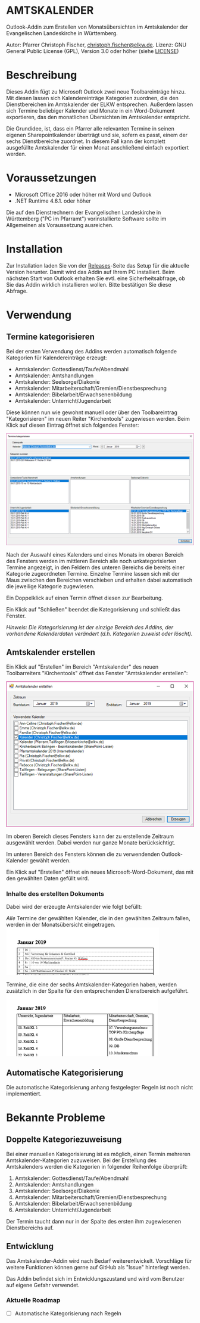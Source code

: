 ﻿AMTSKALENDER
============

Outlook-Addin zum Erstellen von Monatsübersichten im Amtskalender der Evangelischen Landeskirche in Württemberg.

Autor: Pfarrer Christoph Fischer, christoph.fischer@elkw.de.
Lizenz: GNU General Public License (GPL), Version 3.0 oder höher (siehe [LICENSE](LICENSE))

# Beschreibung
Dieses Addin fügt zu Microsoft Outlook zwei neue Toolbareinträge hinzu. Mit diesen lassen sich
Kalendereinträge Kategorien zuordnen, die den Dienstbereichen im Amtskalender der ELKW entsprechen.
Außerdem lassen sich Termine beliebiger Kalender und Monate in ein Word-Dokument exportieren, das den
monatlichen Übersichten im Amtskalender entspricht.

Die Grundidee, ist, dass ein Pfarrer alle relevanten Termine in seinen eigenen Sharepointkalender überträgt
und sie, sofern es passt, einem der sechs Dienstbereiche zuordnet. In diesem Fall kann der komplett
ausgefüllte Amtskalender für einen Monat anschließend einfach exportiert werden.

# Voraussetzungen
- Microsoft Office 2016 oder höher mit Word und Outlook
- .NET Runtime 4.6.1. oder höher

Die auf den Dienstrechnern der Evangelischen Landeskirche in Württemberg ("PC im Pfarramt")
vorinstallierte Software sollte im Allgemeinen als Voraussetzung ausreichen.

# Installation
Zur Installation laden Sie von der [Releases](../../../releases)-Seite das Setup für die aktuelle Version herunter. Damit wird das
Addin auf Ihrem PC installiert. Beim nächsten Start von Outlook erhalten Sie evtl. eine Sicherheitsabfrage, ob Sie das
Addin wirklich installieren wollen. Bitte bestätigen Sie diese Abfrage.

# Verwendung

## Termine kategorisieren
Bei der ersten Verwendung des Addins werden automatisch folgende
Kategorien für Kalendereinträge erzeugt:

- Amtskalender: Gottesdienst/Taufe/Abendmahl
- Amtskalender: Amtshandlungen
- Amtskalender: Seelsorge/Diakonie
- Amtskalender: Mitarbeiterschaft/Gremien/Dienstbesprechung
- Amtskalender: Bibelarbeit/Erwachsenenbildung
- Amtskalender: Unterricht/Jugendarbeit

Diese können nun wie gewohnt manuell oder über den
Toolbareintrag "Kategorisieren" im neuen Reiter "Kirchentools"
zugewiesen werden. Beim Klick auf diesen Eintrag öffnet sich
folgendes Fenster:

![Dialog "Termine kategorisieren"](docs/images/DlgCategorize.png)

Nach der Auswahl eines Kalenders und eines Monats im oberen Bereich
des Fensters werden im mittleren Bereich alle noch unkategorisierten
Termine angezeigt, in den Feldern des unteren Bereichs die bereits
einer Kategorie zugeordneten Termine. Einzelne Termine lassen sich
mit der Maus zwischen den Bereichen verschieben und erhalten dabei
automatisch die jeweilige Kategorie zugewiesen.

Ein Doppelklick auf einen Termin öffnet diesen zur Bearbeitung.

Ein Klick auf "Schließen" beendet die Kategorisierung und schließt
das Fenster.

*_Hinweis:_ Die Kategorisierung ist der einzige Bereich des Addins, der
vorhandene Kalenderdaten verändert (d.h. Kategorien zuweist oder
löscht).*

## Amtskalender erstellen

Ein Klick auf "Erstellen" im Bereich "Amtskalender" des neuen
Toolbarreiters "Kirchentools" öffnet das Fenster "Amtskalender erstellen":

![Dialog "Amtskalender erstellen"](docs/images/DlgCreateCalendarReport.png)

Im oberen Bereich dieses Fensters kann der zu erstellende
Zeitraum ausgewählt werden. Dabei werden nur ganze Monate berücksichtigt.

Im unteren Bereich des Fensters können die zu verwendenden
Outlook-Kalender gewählt werden.

Ein Klick auf "Erstellen" öffnet ein neues Microsoft-Word-Dokument,
das mit den gewählten Daten gefüllt wird.

### Inhalte des erstellten Dokuments

Dabei wird der erzeugte Amtskalender wie folgt befüllt:

*Alle* Termine der gewählten Kalender, die in den gewählten Zeitraum  fallen, werden in der Monatsübersicht eingetragen. ![Monthly Table](docs/images/MonthlyTable.png)

Termine, die eine der sechs Amtskalender-Kategorien haben, werden zusätzlich in der Spalte für den entsprechenden Dienstbereich aufgeführt.
![Topical Table](docs/images/TopicalTable.png)

## Automatische Kategorisierung
Die automatische Kategorisierung anhang festgelegter Regeln
ist noch nicht implementiert.

# Bekannte Probleme

## Doppelte Kategoriezuweisung
Bei einer manuellen Kategorisierung ist es möglich, einen Termin
mehreren Amtskalender-Kategorien zuzuweisen. Bei der Erstellung des
Amtskalenders werden die Kategorien in folgender Reihenfolge
überprüft:

1. Amtskalender: Gottesdienst/Taufe/Abendmahl
1. Amtskalender: Amtshandlungen
1. Amtskalender: Seelsorge/Diakonie
1. Amtskalender: Mitarbeiterschaft/Gremien/Dienstbesprechung
1. Amtskalender: Bibelarbeit/Erwachsenenbildung
1. Amtskalender: Unterricht/Jugendarbeit


Der Termin taucht dann nur in der Spalte des ersten ihm zugewiesenen
Dienstbereichs auf.

## Entwicklung
Das Amtskalender-Addin wird nach Bedarf weiterentwickelt. Vorschläge
für weitere Funktionen können gerne auf GitHub als "Issue" hinterlegt
werden.

Das Addin befindet sich im Entwicklungszustand und wird vom
Benutzer auf eigene Gefahr verwendet.

### Aktuelle Roadmap
- [ ] Automatische Kategorisierung nach Regeln
